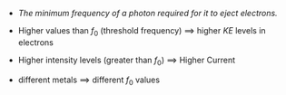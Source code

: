 - *The minimum frequency of a photon required for it to eject electrons.* 

- Higher values than $f_0$ (threshold frequency) $\implies$ higher $KE$ levels in electrons

- Higher intensity levels (greater than $f_0$) $\implies$ Higher Current

- different metals $\implies$ different $f_0$ values